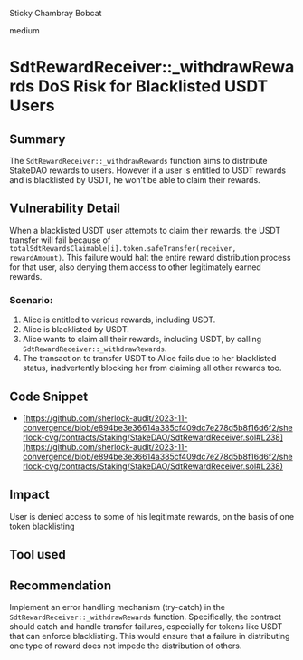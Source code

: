 Sticky Chambray Bobcat

medium

# SdtRewardReceiver::_withdrawRewards DoS Risk for Blacklisted USDT Users

## Summary

The `SdtRewardReceiver::_withdrawRewards` function aims to distribute StakeDAO rewards to users. However if a user is entitled to USDT rewards and is blacklisted by USDT, he won’t be able to claim their rewards.

## Vulnerability Detail

When a blacklisted USDT user attempts to claim their rewards, the USDT transfer will fail because of `totalSdtRewardsClaimable[i].token.safeTransfer(receiver, rewardAmount)`. This failure would halt the entire reward distribution process for that user, also denying them access to other legitimately earned rewards.

### Scenario:

1. Alice is entitled to various rewards, including USDT.
2. Alice is blacklisted by USDT.
3. Alice wants to claim all their rewards, including USDT, by calling `SdtRewardReceiver::_withdrawRewards`.
4. The transaction to transfer USDT to Alice fails due to her blacklisted status, inadvertently blocking her from claiming all other rewards too.

## Code Snippet

- [https://github.com/sherlock-audit/2023-11-convergence/blob/e894be3e36614a385cf409dc7e278d5b8f16d6f2/sherlock-cvg/contracts/Staking/StakeDAO/SdtRewardReceiver.sol#L238](https://github.com/sherlock-audit/2023-11-convergence/blob/e894be3e36614a385cf409dc7e278d5b8f16d6f2/sherlock-cvg/contracts/Staking/StakeDAO/SdtRewardReceiver.sol#L238)

## Impact
User is denied access to some of his legitimate rewards, on the basis of one token blacklisting

## Tool used

## Recommendation

Implement an error handling mechanism (try-catch) in the `SdtRewardReceiver::_withdrawRewards` function.
Specifically, the contract should catch and handle transfer failures, especially for tokens like USDT that can enforce blacklisting.
This would ensure that a failure in distributing one type of reward does not impede the distribution of others.